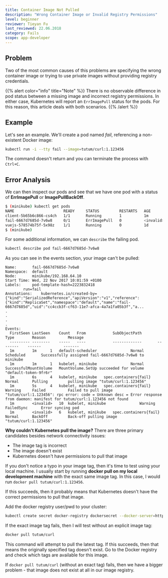 ```yaml
---
title: Container Image Not Pulled
description: "Wrong Container Image or Invalid Registry Permissions"
level: beginner
reviewer: Tieyan Fu
last_reviewed: 22.06.2018
category: Fails
scope: app-developer
---
```


## Problem

Two of the most common causes of this problems are specifying the wrong container image or trying to use private images without providing registry credentials.

{{% alert color="info"  title="Note" %}}
There is no observable difference in pod status between a missing image and incorrect registry permissions. In either case, Kubernetes will report an `ErrImagePull` status for the pods. For this reason, this article deals with both scenarios.
{{% /alert %}}

## Example

Let's see an example. We'll create a pod named *fail*, referencing a non-existent Docker image:

```sh
kubectl run -i --tty fail --image=tutum/curl:1.123456
```

The command doesn't return and you can terminate the process with `Ctrl+C`.

## Error Analysis

We can then inspect our pods and see that we have one pod with a status of **ErrImagePull** or **ImagePullBackOff**.

```sh
$ (minikube) kubectl get pods
NAME                      READY     STATUS         RESTARTS   AGE
client-5b65b6c866-cs4ch   1/1       Running        1          1m
fail-6667d7685d-7v6w8     0/1       ErrImagePull   0          <invalid>
vuejs-578574b75f-5x98z    1/1       Running        0          1d
$ (minikube) 

```

For some additional information, we can `describe` the failing pod.

```sh
kubectl describe pod fail-6667d7685d-7v6w8
```

As you can see in the events section, your image can't be pulled:

```
Name:		fail-6667d7685d-7v6w8
Namespace:	default
Node:		minikube/192.168.64.10
Start Time:	Wed, 22 Nov 2017 10:01:59 +0100
Labels:		pod-template-hash=2223832418
		run=fail
Annotations:	kubernetes.io/created-by={"kind":"SerializedReference","apiVersion":"v1","reference":{"kind":"ReplicaSet","namespace":"default","name":"fail-6667d7685d","uid":"cc4ccb3f-cf63-11e7-afca-4a7a1fa05b3f","a...
.
.
.
.
Events:
  FirstSeen	LastSeen	Count	From			SubObjectPath		Type		Reason			Message
  ---------	--------	-----	----			-------------		--------	------			-------
  1m		1m		1	default-scheduler				Normal		Scheduled		Successfully assigned fail-6667d7685d-7v6w8 to minikube
  1m		1m		1	kubelet, minikube				Normal		SuccessfulMountVolume	MountVolume.SetUp succeeded for volume "default-token-9fr6r" 
  1m		6s		4	kubelet, minikube	spec.containers{fail}	Normal		Pulling			pulling image "tutum/curl:1.123456"
  1m		5s		4	kubelet, minikube	spec.containers{fail}	Warning		Failed			Failed to pull image "tutum/curl:1.123456": rpc error: code = Unknown desc = Error response from daemon: manifest for tutum/curl:1.123456 not found
  1m		<invalid>	10	kubelet, minikube				Warning		FailedSync		Error syncing pod
  1m		<invalid>	6	kubelet, minikube	spec.containers{fail}	Normal		BackOff			Back-off pulling image "tutum/curl:1.123456"
```  
  
**Why couldn't Kubernetes pull the image?**
There are three primary candidates besides network connectivity issues:

- The image tag is incorrect
- The image doesn't exist
- Kubernetes doesn't have permissions to pull that image

If you don't notice a typo in your image tag, then it's time to test using your local machine. I usually start by 
running **docker pull on my local development machine** with the exact same image tag. In this case, I would 
run `docker pull tutum/curl:1.123456`.

If this succeeds, then it probably means that Kubernetes doesn't have the correct permissions to pull that image. 

Add the docker registry user/pwd to your cluster:

```sh
kubectl create secret docker-registry dockersecret --docker-server=https://index.docker.io/v1/ --docker-username=<username> --docker-password=<password> --docker-email=<email>
```

If the exact image tag fails, then I will test without an explicit image tag:

```sh
docker pull tutum/curl
```

This command will attempt to pull the latest tag. If this succeeds, then that means the originally specified tag doesn't exist. Go to the Docker registry and check which tags are available for this image.

If `docker pull tutum/curl` (without an exact tag) fails, then we have a bigger problem - that image does not exist at all in our image registry.
